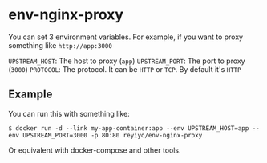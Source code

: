 # env-nginx-proxy

You can set 3 environment variables. For example, if you want to proxy something like `http://app:3000`

`UPSTREAM_HOST`: The host to proxy (`app`)
`UPSTREAM_PORT`: The port to proxy (`3000`)
`PROTOCOL`: The protocol. It can be `HTTP` or `TCP`. By default it's `HTTP`

## Example

You can run this with something like:

```
$ docker run -d --link my-app-container:app --env UPSTREAM_HOST=app --env UPSTREAM_PORT=3000 -p 80:80 reyiyo/env-nginx-proxy
```

Or equivalent with docker-compose and other tools.